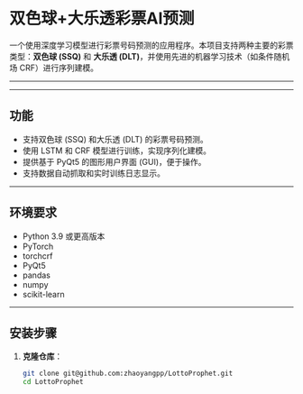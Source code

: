 # 双色球+大乐透彩票AI预测

一个使用深度学习模型进行彩票号码预测的应用程序。本项目支持两种主要的彩票类型：**双色球 (SSQ)** 和 **大乐透 (DLT)**，并使用先进的机器学习技术（如条件随机场 CRF）进行序列建模。

-------------------------

---

## 功能

- 支持双色球 (SSQ) 和大乐透 (DLT) 的彩票号码预测。
- 使用 LSTM 和 CRF 模型进行训练，实现序列化建模。
- 提供基于 PyQt5 的图形用户界面 (GUI)，便于操作。
- 支持数据自动抓取和实时训练日志显示。
---

## 环境要求

- Python 3.9 或更高版本
- PyTorch
- torchcrf
- PyQt5
- pandas
- numpy
- scikit-learn

---

## 安装步骤

1. **克隆仓库**：
   ```bash
   git clone git@github.com:zhaoyangpp/LottoProphet.git
   cd LottoProphet

